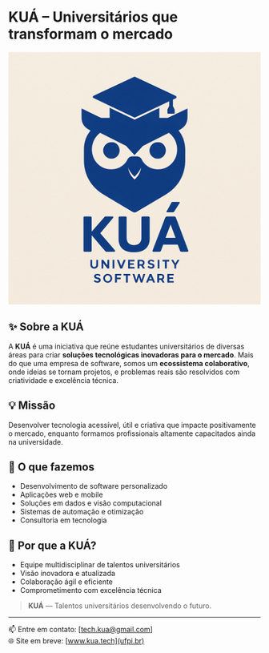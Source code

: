 # KUÁ – Universitários que transformam o mercado

![KUÁ Logo](logo.png) 

## ✨ Sobre a KUÁ

A **KUÁ** é uma iniciativa que reúne estudantes universitários de diversas áreas para criar **soluções tecnológicas inovadoras para o mercado**. Mais do que uma empresa de software, somos um **ecossistema colaborativo**, onde ideias se tornam projetos, e problemas reais são resolvidos com criatividade e excelência técnica.

## 💡 Missão

Desenvolver tecnologia acessível, útil e criativa que impacte positivamente o mercado, enquanto formamos profissionais altamente capacitados ainda na universidade.

## 🧩 O que fazemos

- Desenvolvimento de software personalizado
- Aplicações web e mobile
- Soluções em dados e visão computacional
- Sistemas de automação e otimização
- Consultoria em tecnologia

## 🧠 Por que a KUÁ?

- Equipe multidisciplinar de talentos universitários
- Visão inovadora e atualizada
- Colaboração ágil e eficiente
- Comprometimento com excelência técnica


> **KUÁ** — Talentos universitários desenvolvendo o futuro.

---

📫 Entre em contato: [tech.kua@gmail.com]  
🌐 Site em breve: [www.kua.tech](ufpi.br)

